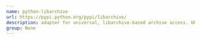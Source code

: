 ```yaml
---
name: python-libarchive
url: https://pypi.python.org/pypi/libarchive/
description: adapter for universal, libarchive-based archive access. URL : https://pypi.python.org/pypi/libarchive/ Groups : None
group: None
---
```

